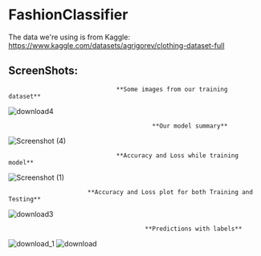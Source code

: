 # FashionClassifier


The data we're using is from Kaggle: https://www.kaggle.com/datasets/agrigorev/clothing-dataset-full

## ScreenShots:
                                  **Some images from our training dataset**
![download4](https://user-images.githubusercontent.com/80912129/184539634-c19d680c-ef07-49b0-8268-9567cd523e4c.png)

                                            **Our model summary**
![Screenshot (4)](https://user-images.githubusercontent.com/80912129/184539492-6bdd58aa-5e91-4fc9-9d20-a716c622be04.png)

                                  **Accuracy and Loss while training model**
![Screenshot (1)](https://user-images.githubusercontent.com/80912129/184539522-06cd94e2-3768-4005-acc2-fcc3399fd99c.png)

                          **Accuracy and Loss plot for both Training and Testing**
![download3](https://user-images.githubusercontent.com/80912129/184539221-1bb76913-a2a3-438e-8162-59977e94258b.png)

                                          **Predictions with labels**
![download_1](https://user-images.githubusercontent.com/80912129/184539223-2b9683c9-4624-4d09-b8fb-4ff9acc520d4.png)
![download](https://user-images.githubusercontent.com/80912129/184539224-95d54050-52c5-4db2-ac29-628f8fc598b8.png)
